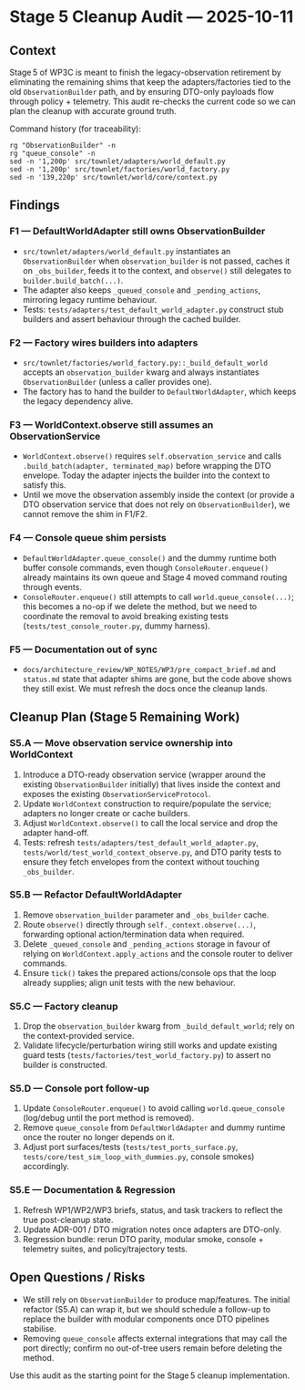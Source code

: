 # Stage 5 Cleanup Audit — 2025-10-11

## Context
Stage 5 of WP3C is meant to finish the legacy-observation retirement by
eliminating the remaining shims that keep the adapters/factories tied to the
old `ObservationBuilder` path, and by ensuring DTO-only payloads flow through
policy + telemetry. This audit re-checks the current code so we can plan the
cleanup with accurate ground truth.

Command history (for traceability):

```
rg "ObservationBuilder" -n
rg "queue_console" -n
sed -n '1,200p' src/townlet/adapters/world_default.py
sed -n '1,200p' src/townlet/factories/world_factory.py
sed -n '139,220p' src/townlet/world/core/context.py
```

## Findings

### F1 — DefaultWorldAdapter still owns ObservationBuilder
- `src/townlet/adapters/world_default.py` instantiates an `ObservationBuilder`
  when `observation_builder` is not passed, caches it on `_obs_builder`, feeds
  it to the context, and `observe()` still delegates to
  `builder.build_batch(...)`.  
- The adapter also keeps `_queued_console` and `_pending_actions`, mirroring
  legacy runtime behaviour.
- Tests: `tests/adapters/test_default_world_adapter.py` construct stub builders
  and assert behaviour through the cached builder.

### F2 — Factory wires builders into adapters
- `src/townlet/factories/world_factory.py::_build_default_world` accepts an
  `observation_builder` kwarg and always instantiates `ObservationBuilder`
  (unless a caller provides one).  
- The factory has to hand the builder to `DefaultWorldAdapter`, which keeps the
  legacy dependency alive.

### F3 — WorldContext.observe still assumes an ObservationService
- `WorldContext.observe()` requires `self.observation_service` and calls
  `.build_batch(adapter, terminated_map)` before wrapping the DTO envelope.
  Today the adapter injects the builder into the context to satisfy this.  
- Until we move the observation assembly inside the context (or provide a DTO
  observation service that does not rely on `ObservationBuilder`), we cannot
  remove the shim in F1/F2.

### F4 — Console queue shim persists
- `DefaultWorldAdapter.queue_console()` and the dummy runtime both buffer console
  commands, even though `ConsoleRouter.enqueue()` already maintains its own
  queue and Stage 4 moved command routing through events.  
- `ConsoleRouter.enqueue()` still attempts to call `world.queue_console(...)`;
  this becomes a no-op if we delete the method, but we need to coordinate the
  removal to avoid breaking existing tests (`tests/test_console_router.py`,
  dummy harness).

### F5 — Documentation out of sync
- `docs/architecture_review/WP_NOTES/WP3/pre_compact_brief.md` and
  `status.md` state that adapter shims are gone, but the code above shows they
  still exist. We must refresh the docs once the cleanup lands.

## Cleanup Plan (Stage 5 Remaining Work)

### S5.A — Move observation service ownership into WorldContext
1. Introduce a DTO-ready observation service (wrapper around the existing
   `ObservationBuilder` initially) that lives inside the context and exposes the
   existing `ObservationServiceProtocol`.  
2. Update `WorldContext` construction to require/populate the service; adapters
   no longer create or cache builders.  
3. Adjust `WorldContext.observe()` to call the local service and drop the
   adapter hand-off.
4. Tests: refresh `tests/adapters/test_default_world_adapter.py`,
   `tests/world/test_world_context_observe.py`, and DTO parity tests to ensure
   they fetch envelopes from the context without touching `_obs_builder`.

### S5.B — Refactor DefaultWorldAdapter
1. Remove `observation_builder` parameter and `_obs_builder` cache.  
2. Route `observe()` directly through `self._context.observe(...)`, forwarding
   optional action/termination data when required.  
3. Delete `_queued_console` and `_pending_actions` storage in favour of relying
   on `WorldContext.apply_actions` and the console router to deliver commands.
4. Ensure `tick()` takes the prepared actions/console ops that the loop already
   supplies; align unit tests with the new behaviour.

### S5.C — Factory cleanup
1. Drop the `observation_builder` kwarg from `_build_default_world`; rely on the
   context-provided service.  
2. Validate lifecycle/perturbation wiring still works and update existing guard
   tests (`tests/factories/test_world_factory.py`) to assert no builder is
   constructed.

### S5.D — Console port follow-up
1. Update `ConsoleRouter.enqueue()` to avoid calling `world.queue_console`
   (log/debug until the port method is removed).  
2. Remove `queue_console` from `DefaultWorldAdapter` and dummy runtime once the
   router no longer depends on it.  
3. Adjust port surfaces/tests (`tests/test_ports_surface.py`,
   `tests/core/test_sim_loop_with_dummies.py`, console smokes) accordingly.

### S5.E — Documentation & Regression
1. Refresh WP1/WP2/WP3 briefs, status, and task trackers to reflect the true
   post-cleanup state.  
2. Update ADR-001 / DTO migration notes once adapters are DTO-only.  
3. Regression bundle: rerun DTO parity, modular smoke, console + telemetry
   suites, and policy/trajectory tests.

## Open Questions / Risks
- We still rely on `ObservationBuilder` to produce map/features. The initial
  refactor (S5.A) can wrap it, but we should schedule a follow-up to replace the
  builder with modular components once DTO pipelines stabilise.
- Removing `queue_console` affects external integrations that may call the port
  directly; confirm no out-of-tree users remain before deleting the method.

Use this audit as the starting point for the Stage 5 cleanup implementation.
